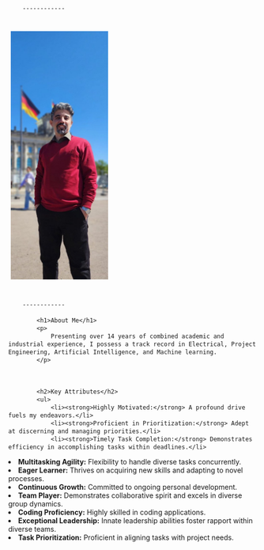 
<html>
<head>
    <title>Your Personal Web Page</title>
</head>
<body>


        ------------
<div style="display: flex; align-items: center; padding: 25px;">
    <div style="flex: 1;">
        <img src="/assets/Parliman.jpg" alt="Your Image" style="max-width: 150%; margin-left: -20px;">
    </div>
    <div style="flex: 2; padding-left: 60px;">
        <!-- Content for the right side -->
    </div>
</div>


        ------------
            
            <h1>About Me</h1>
            <p>
                Presenting over 14 years of combined academic and industrial experience, I possess a track record in Electrical, Project Engineering, Artificial Intelligence, and Machine learning. 
            </p>
            
         
            
            <h2>Key Attributes</h2>
            <ul>
                <li><strong>Highly Motivated:</strong> A profound drive fuels my endeavors.</li>
                <li><strong>Proficient in Prioritization:</strong> Adept at discerning and managing priorities.</li>
                <li><strong>Timely Task Completion:</strong> Demonstrates efficiency in accomplishing tasks within deadlines.</li>

<li><strong>Multitasking Agility:</strong> Flexibility to handle diverse tasks concurrently.
<li><strong>Eager Learner:</strong> Thrives on acquiring new skills and adapting to novel processes.
<li><strong>Continuous Growth:</strong> Committed to ongoing personal development.
<li><strong>Team Player:</strong> Demonstrates collaborative spirit and excels in diverse group dynamics.
<li><strong>Coding Proficiency:</strong> Highly skilled in coding applications.
<li><strong>Exceptional Leadership:</strong> Innate leadership abilities foster rapport within diverse teams.
<li><strong>Task Prioritization:</strong> Proficient in aligning tasks with project needs.




